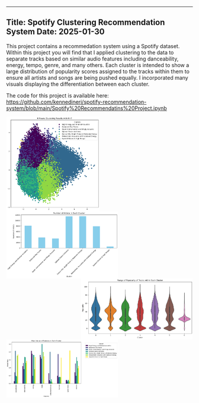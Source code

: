 -------
Title: Spotify Clustering Recommendation System
Date: 2025-01-30
-------

This project contains a recommedation system using a Spotify dataset. Within this project you will find that I applied clustering to the data to separate tracks based on similar audio features including danceability, energy, tempo, genre, and many others. Each cluster is intended to show a large distribution of popularity scores assigned to the tracks within them to ensure all artists and songs are being pushed equally. I incorporated many visuals displaying the differentiation between each cluster. 

The code for this project is available here: https://github.com/kennedineri/spotify-recommendation-system/blob/main/Spotify%20Recommendatins%20Project.ipynb

<div style="width: 100%;">
    <img src="https://github.com/kennedineri/spotify-recommendation-system/blob/main/cluster-images/PCA%20Clusters.png?raw=true" alt="Visualizing the clusters." style="width: 50%; float: left; margin-right: 5%;">
</div>

<div style="width: 100%;">
    <img src="https://github.com/kennedineri/spotify-recommendation-system/blob/main/cluster-images/Artists.png?raw=true" alt="Number of artisits in the displayed clusters." style="width: 60%; float: left; margin-right: 5%;">
</div>

<div style="width: 100%;">
    <img src="https://github.com/kennedineri/spotify-recommendation-system/blob/main/cluster-images/Violin%20Plot%20of%20Popularity.png?raw=true" alt="Popularity score of tracks distributed across clusters." style="width: 60%; float: right;">
</div>

<div style="width: 100%;">
    <img src="https://github.com/kennedineri/spotify-recommendation-system/blob/main/cluster-images/Audio%20Feature%20Means.png?raw=true" alt="Audio feature distribution between clusters." style="width: 60%; float: left; margin-right: 5%;">
</div>

